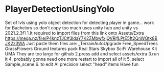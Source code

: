 # PlayerDetectionUsingYolo
Set of lvls using yolo object detection for detecting player in game... work for Bachelors so don't copy too much
uses unity hub and unity vs 2021.2.3f1
1.It required to import files from this link onto Assets/Extra
https://mega.nz/file/P4knzTJC#3IdaY7K2ZMbwfxjQVRjfLPtE5ft2QnWQtk8BJK2z3WA
Just paste them
files are:
_TerrainAutoUpgrade
Free_SpeedTrees
GrassFlowers
Ground textures pack
Real Stars Skybox
SciFi Warehouse Kit
UMA
They are too large for github
2.press add and select assets/extra
3.run it
4. probably gonna need one more restart to import all of it
5. select Sample_scene
6. to edit AI precision select "head" items
Have fun
